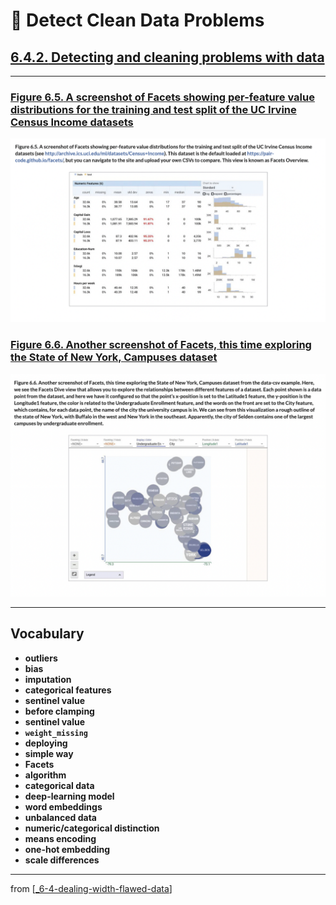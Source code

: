 # 🧮 Detect Clean Data Problems

## [**6.4.2.** Detecting and cleaning problems with data](https://livebook.manning.com/book/deep-learning-with-javascript/chapter-6/191)

---

### [**Figure 6.5.** A screenshot of Facets showing per-feature value distributions for the training and test split of the UC Irvine Census Income datasets](https://livebook.manning.com/book/deep-learning-with-javascript/chapter-6/ch06fig05)

<img src="../../../assets/figures/Figure_6-5.png">

### [**Figure 6.6.** Another screenshot of Facets, this time exploring the State of New York, Campuses dataset](https://livebook.manning.com/book/deep-learning-with-javascript/chapter-6/ch06fig06)

<img src="../../../assets/figures/Figure_6-6.png">

---

## **Vocabulary**

- **outliers**
- **bias**
- **imputation**
- **categorical features**
- **sentinel value**
- **before clamping**
- **sentinel value**
- **`weight_missing`**
- **deploying**
- **simple way**
- **Facets**
- **algorithm**
- **categorical data**
- **deep-learning model**
- **word embeddings**
- **unbalanced data**
- **numeric/categorical distinction**
- **means encoding**
- **one-hot embedding**
- **scale differences**

---

from [[_6-4-dealing-width-flawed-data]]

[//begin]: # "Autogenerated link references for markdown compatibility"
[_6-4-dealing-width-flawed-data]: _6-4-dealing-width-flawed-data.md "🧮 Flawed Data dealing"
[//end]: # "Autogenerated link references"
